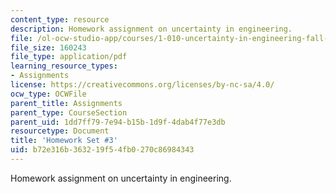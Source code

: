 ```yaml
---
content_type: resource
description: Homework assignment on uncertainty in engineering.
file: /ol-ocw-studio-app/courses/1-010-uncertainty-in-engineering-fall-2008/b72e316b363219f54fb0270c86984343_homework_03.pdf
file_size: 160243
file_type: application/pdf
learning_resource_types:
- Assignments
license: https://creativecommons.org/licenses/by-nc-sa/4.0/
ocw_type: OCWFile
parent_title: Assignments
parent_type: CourseSection
parent_uid: 1dd7ff79-7e94-b15b-1d9f-4dab4f77e3db
resourcetype: Document
title: 'Homework Set #3'
uid: b72e316b-3632-19f5-4fb0-270c86984343
---
```

Homework assignment on uncertainty in engineering.